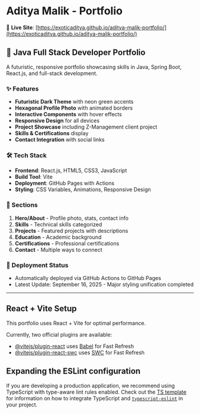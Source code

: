 # Aditya Malik - Portfolio

🚀 **Live Site**: [https://exoticaditya.github.io/aditya-malik-portfolio/](https://exoticaditya.github.io/aditya-malik-portfolio/)

## 🌟 Java Full Stack Developer Portfolio

A futuristic, responsive portfolio showcasing skills in Java, Spring Boot, React.js, and full-stack development.

### ✨ Features
- **Futuristic Dark Theme** with neon green accents  
- **Hexagonal Profile Photo** with animated borders
- **Interactive Components** with hover effects
- **Responsive Design** for all devices
- **Project Showcase** including Z-Management client project
- **Skills & Certifications** display
- **Contact Integration** with social links

### 🛠️ Tech Stack
- **Frontend**: React.js, HTML5, CSS3, JavaScript
- **Build Tool**: Vite  
- **Deployment**: GitHub Pages with Actions
- **Styling**: CSS Variables, Animations, Responsive Design

### 📱 Sections
1. **Hero/About** - Profile photo, stats, contact info
2. **Skills** - Technical skills categorized
3. **Projects** - Featured projects with descriptions  
4. **Education** - Academic background
5. **Certifications** - Professional certifications
6. **Contact** - Multiple ways to connect

### 🚀 Deployment Status
- Automatically deployed via GitHub Actions to GitHub Pages
- Latest Update: September 16, 2025 - Major styling unification completed

---

## React + Vite Setup

This portfolio uses React + Vite for optimal performance.

Currently, two official plugins are available:

- [@vitejs/plugin-react](https://github.com/vitejs/vite-plugin-react/blob/main/packages/plugin-react) uses [Babel](https://babeljs.io/) for Fast Refresh
- [@vitejs/plugin-react-swc](https://github.com/vitejs/vite-plugin-react/blob/main/packages/plugin-react-swc) uses [SWC](https://swc.rs/) for Fast Refresh

## Expanding the ESLint configuration

If you are developing a production application, we recommend using TypeScript with type-aware lint rules enabled. Check out the [TS template](https://github.com/vitejs/vite/tree/main/packages/create-vite/template-react-ts) for information on how to integrate TypeScript and [`typescript-eslint`](https://typescript-eslint.io) in your project.
